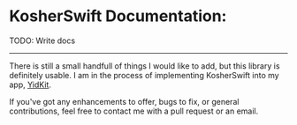 KosherSwift Documentation:
===

TODO: Write docs

---
There is still a small handfull of things I would like to add, but this library is definitely usable. I am in the process of implementing KosherSwift into my app, [YidKit](http://yidkit.com).

If you've got any enhancements to offer, bugs to fix, or general contributions, feel free to contact me with a pull request or an email.
